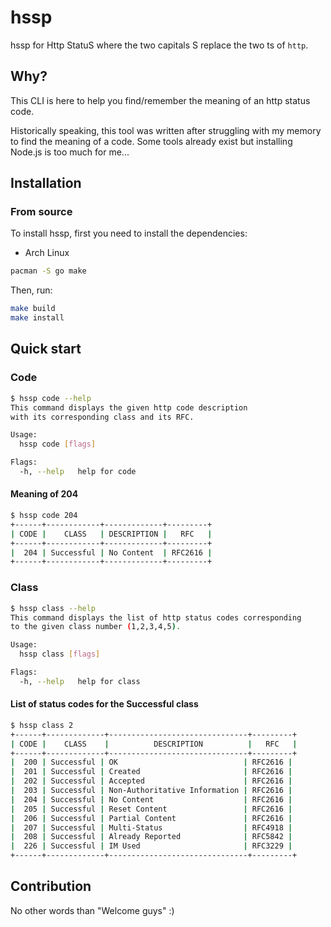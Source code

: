 # hssp
hssp for Http StatuS where the two capitals S replace the two ts of `http`.

## Why?
This CLI is here to help you find/remember the meaning of an http status code.

Historically speaking, this tool was written after struggling with my memory to find the meaning of a code.
Some tools already exist but installing Node.js is too much for me...

## Installation
### From source
To install hssp, first you need to install the dependencies:

* Arch Linux  
```bash
pacman -S go make
```

Then, run:
```bash
make build
make install
```

## Quick start
### Code
```bash
$ hssp code --help
This command displays the given http code description 
with its corresponding class and its RFC.

Usage:
  hssp code [flags]

Flags:
  -h, --help   help for code
```
#### Meaning of 204
```bash
$ hssp code 204
+------+------------+-------------+---------+
| CODE |    CLASS   | DESCRIPTION |   RFC   |
+------+------------+-------------+---------+
|  204 | Successful | No Content  | RFC2616 |
+------+------------+-------------+---------+
```

### Class
```bash
$ hssp class --help
This command displays the list of http status codes corresponding
to the given class number (1,2,3,4,5).

Usage:
  hssp class [flags]

Flags:
  -h, --help   help for class
```
#### List of status codes for the Successful class
```bash
$ hssp class 2
+------+-------------+-------------------------------+---------+
| CODE |    CLASS    |          DESCRIPTION          |   RFC   |
+------+-------------+-------------------------------+---------+
|  200 | Successful | OK                            | RFC2616 |
|  201 | Successful | Created                       | RFC2616 |
|  202 | Successful | Accepted                      | RFC2616 |
|  203 | Successful | Non-Authoritative Information | RFC2616 |
|  204 | Successful | No Content                    | RFC2616 |
|  205 | Successful | Reset Content                 | RFC2616 |
|  206 | Successful | Partial Content               | RFC2616 |
|  207 | Successful | Multi-Status                  | RFC4918 |
|  208 | Successful | Already Reported              | RFC5842 |
|  226 | Successful | IM Used                       | RFC3229 |
+------+-------------+-------------------------------+---------+
```

## Contribution
No other words than "Welcome guys" :)
